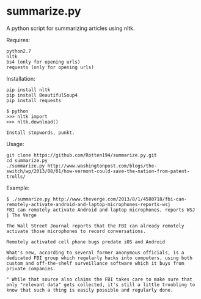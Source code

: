 summarize.py
============

A python script for summarizing articles using nltk.

Requires:

    python2.7
    nltk
    bs4 (only for opening urls)
    requests (only for opening urls)

Installation:

    pip install nltk
    pip install BeautifulSoup4
    pip install requests

    $ python
    >>> nltk import
    >>> nltk.download()

    Install stopwords, punkt.

Usage:

    git clone https://github.com/Rotten194/summarize.py.git
    cd summarize.py
    ./summarize.py http://www.washingtonpost.com/blogs/the-switch/wp/2013/08/01/how-vermont-could-save-the-nation-from-patent-trolls/

Example:

    $ ./summarize.py http://www.theverge.com/2013/8/1/4580718/fbi-can-remotely-activate-android-and-laptop-microphones-reports-wsj
    FBI can remotely activate Android and laptop microphones, reports WSJ | The Verge
    
    The Wall Street Journal reports that the FBI can already remotely activate those microphones to record conversations.
    
    Remotely activated cell phone bugs predate iOS and Android
    
    What's new, according to several former anonymous officials, is a dedicated FBI group which regularly hacks into computers, using both custom and off-the-shelf surveillance software which it buys from private companies.
    
    " While that source also claims the FBI takes care to make sure that only "relevant data" gets collected, it's still a little troubling to know that such a thing is easily possible and regularly done.
